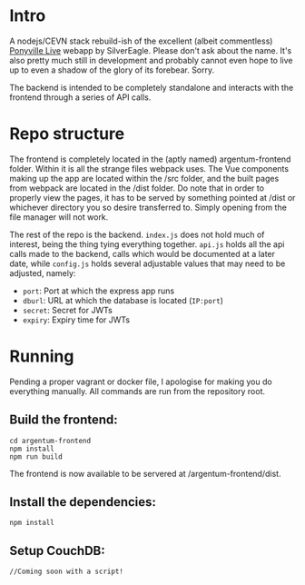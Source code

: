 # Intro

A nodejs/CEVN stack rebuild-ish of the excellent (albeit commentless) [Ponyville Live](https://github.com/Poniverse/Ponyville-Live) webapp by SilverEagle. Please don't ask about the name. It's also pretty much still in development and probably cannot even hope to live up to even a shadow of the glory of its forebear. Sorry.

The backend is intended to be completely standalone and interacts with the frontend through a series of API calls.

# Repo structure

The frontend is completely located in the (aptly named) argentum-frontend folder. Within it is all the strange files webpack uses. The Vue components making up the app are located within the /src folder, and the built pages from webpack are located in the /dist folder. Do note that in order to properly view the pages, it has to be served by something pointed at /dist or whichever directory you so desire transferred to. Simply opening from the file manager will not work.

The rest of the repo is the backend. `index.js` does not hold much of interest, being the thing tying everything together. `api.js` holds all the api calls made to the backend, calls which would be documented at a later date, while `config.js` holds several adjustable values that may need to be adjusted, namely:

* `port`: Port at which the express app runs
* `dburl`: URL at which the database is located (`IP:port`)
* `secret`: Secret for JWTs
* `expiry`: Expiry time for JWTs

# Running

Pending a proper vagrant or docker file, I apologise for making you do everything manually. All commands are run from the repository root.

## Build the frontend:

```
cd argentum-frontend
npm install
npm run build
```

The frontend is now available to be servered at /argentum-frontend/dist.

## Install the dependencies:

```
npm install
```

## Setup CouchDB:

```
//Coming soon with a script!
```
